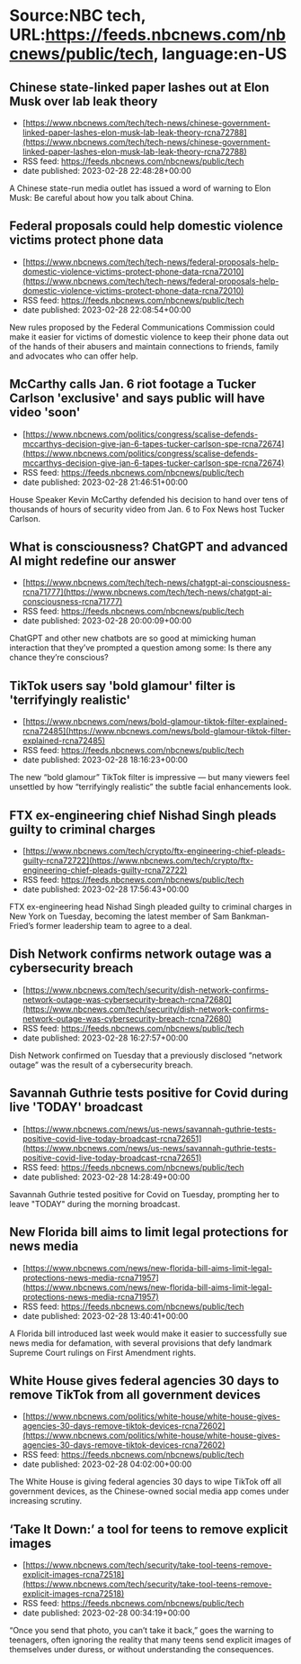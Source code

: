 # Source:NBC tech, URL:https://feeds.nbcnews.com/nbcnews/public/tech, language:en-US

## Chinese state-linked paper lashes out at Elon Musk over lab leak theory
 - [https://www.nbcnews.com/tech/tech-news/chinese-government-linked-paper-lashes-elon-musk-lab-leak-theory-rcna72788](https://www.nbcnews.com/tech/tech-news/chinese-government-linked-paper-lashes-elon-musk-lab-leak-theory-rcna72788)
 - RSS feed: https://feeds.nbcnews.com/nbcnews/public/tech
 - date published: 2023-02-28 22:48:28+00:00

A Chinese state-run media outlet has issued a word of warning to Elon Musk: Be careful about how you talk about China.

## Federal proposals could help domestic violence victims protect phone data
 - [https://www.nbcnews.com/tech/tech-news/federal-proposals-help-domestic-violence-victims-protect-phone-data-rcna72010](https://www.nbcnews.com/tech/tech-news/federal-proposals-help-domestic-violence-victims-protect-phone-data-rcna72010)
 - RSS feed: https://feeds.nbcnews.com/nbcnews/public/tech
 - date published: 2023-02-28 22:08:54+00:00

New rules proposed by the Federal Communications Commission could make it easier for victims of domestic violence to keep their phone data out of the hands of their abusers and maintain connections to friends, family and advocates who can offer help.

## McCarthy calls Jan. 6 riot footage a Tucker Carlson 'exclusive' and says public will have video 'soon'
 - [https://www.nbcnews.com/politics/congress/scalise-defends-mccarthys-decision-give-jan-6-tapes-tucker-carlson-spe-rcna72674](https://www.nbcnews.com/politics/congress/scalise-defends-mccarthys-decision-give-jan-6-tapes-tucker-carlson-spe-rcna72674)
 - RSS feed: https://feeds.nbcnews.com/nbcnews/public/tech
 - date published: 2023-02-28 21:46:51+00:00

House Speaker Kevin McCarthy defended his decision to hand over tens of thousands of hours of security video from Jan. 6 to Fox News host Tucker Carlson.

## What is consciousness? ChatGPT and advanced AI might redefine our answer
 - [https://www.nbcnews.com/tech/tech-news/chatgpt-ai-consciousness-rcna71777](https://www.nbcnews.com/tech/tech-news/chatgpt-ai-consciousness-rcna71777)
 - RSS feed: https://feeds.nbcnews.com/nbcnews/public/tech
 - date published: 2023-02-28 20:00:09+00:00

ChatGPT and other new chatbots are so good at mimicking human interaction that they’ve prompted a question among some: Is there any chance they’re conscious?

## TikTok users say 'bold glamour' filter is 'terrifyingly realistic'
 - [https://www.nbcnews.com/news/bold-glamour-tiktok-filter-explained-rcna72485](https://www.nbcnews.com/news/bold-glamour-tiktok-filter-explained-rcna72485)
 - RSS feed: https://feeds.nbcnews.com/nbcnews/public/tech
 - date published: 2023-02-28 18:16:23+00:00

The new “bold glamour” TikTok filter is impressive — but many viewers feel unsettled by how “terrifyingly realistic” the subtle facial enhancements look.

## FTX ex-engineering chief Nishad Singh pleads guilty to criminal charges
 - [https://www.nbcnews.com/tech/crypto/ftx-engineering-chief-pleads-guilty-rcna72722](https://www.nbcnews.com/tech/crypto/ftx-engineering-chief-pleads-guilty-rcna72722)
 - RSS feed: https://feeds.nbcnews.com/nbcnews/public/tech
 - date published: 2023-02-28 17:56:43+00:00

FTX ex-engineering head Nishad Singh pleaded guilty to criminal charges in New York on Tuesday, becoming the latest member of Sam Bankman-Fried’s former leadership team to agree to a deal.

## Dish Network confirms network outage was a cybersecurity breach
 - [https://www.nbcnews.com/tech/security/dish-network-confirms-network-outage-was-cybersecurity-breach-rcna72680](https://www.nbcnews.com/tech/security/dish-network-confirms-network-outage-was-cybersecurity-breach-rcna72680)
 - RSS feed: https://feeds.nbcnews.com/nbcnews/public/tech
 - date published: 2023-02-28 16:27:57+00:00

Dish Network confirmed on Tuesday that a previously disclosed “network outage” was the result of a cybersecurity breach.

## Savannah Guthrie tests positive for Covid during live 'TODAY' broadcast
 - [https://www.nbcnews.com/news/us-news/savannah-guthrie-tests-positive-covid-live-today-broadcast-rcna72651](https://www.nbcnews.com/news/us-news/savannah-guthrie-tests-positive-covid-live-today-broadcast-rcna72651)
 - RSS feed: https://feeds.nbcnews.com/nbcnews/public/tech
 - date published: 2023-02-28 14:28:49+00:00

Savannah Guthrie tested positive for Covid on Tuesday, prompting her to leave "TODAY" during the morning broadcast.

## New Florida bill aims to limit legal protections for news media
 - [https://www.nbcnews.com/news/new-florida-bill-aims-limit-legal-protections-news-media-rcna71957](https://www.nbcnews.com/news/new-florida-bill-aims-limit-legal-protections-news-media-rcna71957)
 - RSS feed: https://feeds.nbcnews.com/nbcnews/public/tech
 - date published: 2023-02-28 13:40:41+00:00

A Florida bill introduced last week would make it easier to successfully sue news media for defamation, with several provisions that defy landmark Supreme Court rulings on First Amendment rights.

## White House gives federal agencies 30 days to remove TikTok from all government devices
 - [https://www.nbcnews.com/politics/white-house/white-house-gives-agencies-30-days-remove-tiktok-devices-rcna72602](https://www.nbcnews.com/politics/white-house/white-house-gives-agencies-30-days-remove-tiktok-devices-rcna72602)
 - RSS feed: https://feeds.nbcnews.com/nbcnews/public/tech
 - date published: 2023-02-28 04:02:00+00:00

The White House is giving federal agencies 30 days to wipe TikTok off all government devices, as the Chinese-owned social media app comes under increasing scrutiny.

## ‘Take It Down:’ a tool for teens to remove explicit images
 - [https://www.nbcnews.com/tech/security/take-tool-teens-remove-explicit-images-rcna72518](https://www.nbcnews.com/tech/security/take-tool-teens-remove-explicit-images-rcna72518)
 - RSS feed: https://feeds.nbcnews.com/nbcnews/public/tech
 - date published: 2023-02-28 00:34:19+00:00

“Once you send that photo, you can’t take it back,” goes the warning to teenagers, often ignoring the reality that many teens send explicit images of themselves under duress, or without understanding the consequences.

